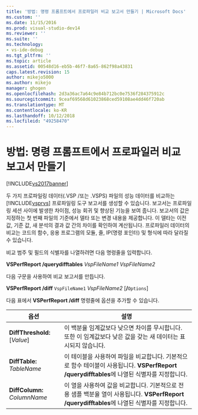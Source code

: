 ```yaml
---
title: '방법: 명령 프롬프트에서 프로파일러 비교 보고서 만들기 | Microsoft Docs'
ms.custom: ''
ms.date: 11/15/2016
ms.prod: visual-studio-dev14
ms.reviewer: ''
ms.suite: ''
ms.technology:
- vs-ide-debug
ms.tgt_pltfrm: ''
ms.topic: article
ms.assetid: 00548d16-eb5b-46f7-8a65-862f98a43831
caps.latest.revision: 15
author: mikejo5000
ms.author: mikejo
manager: ghogen
ms.openlocfilehash: 2d3a36ac7a64c9e84b712bc0e7536f284375912c
ms.sourcegitcommit: 9ceaf69568d61023868ced59108ae4dd46f720ab
ms.translationtype: MT
ms.contentlocale: ko-KR
ms.lasthandoff: 10/12/2018
ms.locfileid: "49258470"
---
```

# <a name="how-to-create-a-profiler-comparison-report-from-a-command-prompt"></a>방법: 명령 프롬프트에서 프로파일러 비교 보고서 만들기
[!INCLUDE[vs2017banner](../includes/vs2017banner.md)]

두 가지 프로파일링 데이터(.VSP /또는 .VSPS) 파일의 성능 데이터를 비교하는 [!INCLUDE[vsprvs](../includes/vsprvs-md.md)] 프로파일링 도구 보고서를 생성할 수 있습니다. 보고서는 프로파일링 세션 사이에 발생한 차이점, 성능 회귀 및 향상된 기능을 보여 줍니다. 보고서의 값은 지정하는 첫 번째 파일의 기준에서 델타 또는 변경 내용을 제공합니다. 이 델타는 이전 값, 기준 값, 새 분석의 결과 값 간의 차이를 확인하여 계산됩니다. 프로파일러 데이터의 비교는 코드의 함수, 응용 프로그램의 모듈, 줄, IP(명령 포인터) 및 형식에 따라 달라질 수 있습니다.  
  
 비교 범주 및 필드의 식별자를 나열하려면 다음 명령줄을 입력합니다.  
  
 **VSPerfReport /querydifftables**  *VspFileName1* *VspFileName2*  
  
 다음 구문을 사용하여 비교 보고서를 만듭니다.  
  
 **VSPerfReport /diff**  `VspFileName1` *VspFileName2* [**/**`Options`]  
  
 다음 표에서 **VSPerfReport /diff** 명령줄에 옵션을 추가할 수 있습니다.  
  
|옵션|설명|  
|------------|-----------------|  
|**DiffThreshold:**[*Value*]|이 백분율 임계값보다 낮으면 차이를 무시합니다. 또한 이 임계값보다 낮은 값을 갖는 새 데이터는 표시되지 않습니다.|  
|**DiffTable:** *TableName*|이 테이블을 사용하여 파일을 비교합니다. 기본적으로 함수 테이블이 사용됩니다. **VSPerfReport /querydifftables**에 나열된 식별자를 지정합니다.|  
|**DiffColumn:** *ColumnName*|이 열을 사용하여 값을 비교합니다. 기본적으로 전용 샘플 백분율 열이 사용됩니다. **VSPerfReport /querydifftables**에 나열된 식별자를 지정합니다.|



